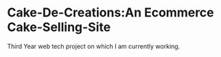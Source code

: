 # Cake-De-Creations:An Ecommerce Cake-Selling-Site
Third Year web tech project on which I am currently working.
